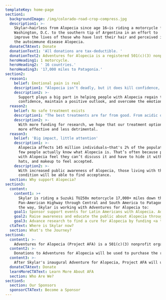 ```yaml
---
templateKey: home-page
section1:
  backgroundImage: /img/colorado-road-crop-compress.jpg
  description1: >-
    Skylar—hairless from Alopecia since age 16—is riding a motorcycle from
    Washington, D.C. to the southern tip of Argentina in an effort to
    improve the lives of those who have lost their hair and perceived identity to
    the autoimmune disease Alopecia.
  donateCTAtext: Donate
  donationText1: 'All donations are tax-deductible. '
  donationText2: Adventures for Alopecia is a registered 501(c)(3) nonprofit organization.
  heroHeading1: 1 motorcycle.
  heroHeading2: ' 16 countries.'
  heroHeading3: '17,000 miles to Patagonia.'
section2:
  reason1:
    belief: Emotional pain is real
    description1: "Alopecia isn’t deadly, but it does kill confidence, perceived identity, and emotional well-being — especially for children, women, and young adults. It can appear at any age and affects all races and sexes."
    description2: >-
      Support plays a big part in helping people with Alopecia regain their
      confidence, maintain a positive outlook, and overcome the emotional pain caused by this autoimmune disease.
  reason2:
    belief: No safe treatment exists
    description1: "The best treatments are far from good. From acidic ointments to powerful pills to steroidal injections, current treatment options often bring serious side effects and are rarely effective."
    description2: >-
      With more funding for research, we hope that our treatment options become
      more effective and less detrimental. 
  reason3:
    belief: 'Big impact, little attention'
    description1: >-
      Alopecia affects 145 million individuals—that's 2% of the population! But very
      few people actually know what Alopecia is. That’s often because people
      with Alopecia feel they can’t discuss it and have to hide it with wigs,
      hats, and makeup to feel accepted. 
    description2: >-
      With increased public awareness of Alopecia, those living with the
      condition will be able to find acceptance.
  section: Why support Alopecia?
section3:
  content:
    content1: >+
      Skylar is riding a Suzuki TU250x motorcycle 17,000+ miles down the
      Pan-American Highway through Central and South America to Patagonia. Along
      the way, Skylar is working with Adventures for Alopecia to:
    goal1: Sponsor support events for Latin Americans with Alopecia. Adventures for Alopecia is working with existing <a target="_blank" href="https://www.naaf.org" rel="noopener">NAAF</a> and <a target="_blank" href="https://childrensalopeciaproject.org" rel="noopener">CAP</a> Central and South American groups where possible, and foster the creation of new groups where needed. We aim to create sustainable support communities. 
    goal2: Raise awareness and educate the public about Alopecia through social media, word of mouth, press, and more.
    goal3: Advance research to find a cure for Alopecia by funding <a target="_blank" href="https://www.naaf.org/research" rel="noopener">NAAF's Treatment Development Program</a>.
  ctaText: Where is Skylar now?
  section: What's the Journey?
section4:
  content1: >-
    Adventures for Alopecia (Project AFA) is a 501(c)(3) nonprofit organization that sponsors support groups for people with Alopecia, educates the public on Alopecia, and advances treatment research. 
  content2: >-
    Donations to Adventures for Alopecia will be used to purchase the resources necessary to sponsor sustainable support group events, help maximize awareness of the disease, and fund advances in Alopecia research through <a target="_blank" href="https://www.naaf.org/research" rel="noopener">NAAF's Treatment Development Program</a>.
  content3: >-
    After Skylar's inaugural Adventure for Alopecia, Project AFA will use donations to sponsor adventures for other Alopecians to regain their confidence through adventure and travel.
  donateCTAtext: Donate
  learnMoreCTAText: Learn More About AFA
  section: Who Are We?
section5:
  section: Our Sponsors
  sponsorCTAText: Become a Sponsor
---
```



